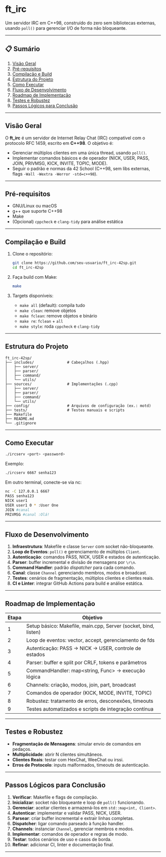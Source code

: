# ft\_irc

Um servidor IRC em C++98, construído do zero sem bibliotecas externas, usando `poll()` para gerenciar I/O de forma não bloqueante.

---

## 📋 Sumário

1. [Visão Geral](#visão-geral)
2. [Pré-requisitos](#pré-requisitos)
3. [Compilação e Build](#compilação-e-build)
4. [Estrutura do Projeto](#estrutura-do-projeto)
5. [Como Executar](#como-executar)
6. [Fluxo de Desenvolvimento](#fluxo-de-desenvolvimento)
7. [Roadmap de Implementação](#roadmap-de-implementação)
8. [Testes e Robustez](#testes-e-robustez)
9. [Passos Lógicos para Conclusão](#passos-lógicos-para-conclusão)

---

## Visão Geral

O **ft\_irc** é um servidor de Internet Relay Chat (IRC) compatível com o protocolo RFC 1459, escrito em **C++98**. O objetivo é:

* Gerenciar múltiplos clientes em uma única thread, usando `poll()`.
* Implementar comandos básicos e de operador (NICK, USER, PASS, JOIN, PRIVMSG, KICK, INVITE, TOPIC, MODE).
* Seguir o padrão e normas da 42 School (C++98, sem libs externas, flags `-Wall -Wextra -Werror -std=c++98`).

---

## Pré-requisitos

* GNU/Linux ou macOS
* g++ que suporte C++98
* Make
* (Opcional) `cppcheck` e `clang-tidy` para análise estática

---

## Compilação e Build

1. Clone o repositório:

   ```bash
   git clone https://github.com/seu-usuario/ft_irc-42sp.git
   cd ft_irc-42sp
   ```
2. Faça build com Make:

   ```bash
   make
   ```
3. Targets disponíveis:

   * `make all` (default): compila tudo
   * `make clean`: remove objetos
   * `make fclean`: remove objetos e binário
   * `make re`: `fclean` + `all`
   * `make style`: roda `cppcheck` e `clang-tidy`

---

## Estrutura do Projeto

```
ft_irc-42sp/
├── includes/               # Cabeçalhos (.hpp)
│   ├── server/
│   ├── parser/
│   ├── command/
│   └── utils/
├── sources/                # Implementações (.cpp)
│   ├── server/
│   ├── parser/
│   ├── command/
│   └── utils/
├── config/                 # Arquivos de configuração (ex.: motd)
├── tests/                  # Testes manuais e scripts
├── Makefile
├── README.md
└── .gitignore
```

---

## Como Executar

```bash
./ircserv <port> <password>
```

Exemplo:

```bash
./ircserv 6667 senha123
```

Em outro terminal, conecte-se via nc:

```bash
nc -C 127.0.0.1 6667
PASS senha123
NICK user1
USER user1 0 * :User One
JOIN #canal
PRIVMSG #canal :Olá!
```

---

## Fluxo de Desenvolvimento

1. **Infraestrutura**: Makefile e classe `Server` com socket não-bloqueante.
2. **Loop de Eventos**: `poll()` e gerenciamento de múltiplos `Client`.
3. **Autenticação**: comandos PASS, NICK, USER e estados de autenticação.
4. **Parser**: buffer incremental e divisão de mensagens por `\r\n`.
5. **Command Handler**: padrão *dispatcher* para cada comando.
6. **Canal**: classe `Channel` gerenciando membros, modos e broadcast.
7. **Testes**: cenários de fragmentação, múltiplos clientes e clientes reais.
8. **CI e Linter**: integrar GitHub Actions para build e análise estática.

---

## Roadmap de Implementação

| Etapa | Objetivo                                                        |
| ----- | --------------------------------------------------------------- |
| 1     | Setup básico: Makefile, main.cpp, Server (socket, bind, listen) |
| 2     | Loop de eventos: vector<pollfd>, accept, gerenciamento de fds   |
| 3     | Autenticação: PASS → NICK → USER, controle de estados           |
| 4     | Parser: buffer e split por CRLF, tokens e parâmetros            |
| 5     | CommandHandler: map\<string, Func> → execução lógica            |
| 6     | Channels: criação, modos, join, part, broadcast                 |
| 7     | Comandos de operador (KICK, MODE, INVITE, TOPIC)                |
| 8     | Robustez: tratamento de erros, desconexões, timeouts            |
| 9     | Testes automatizados e scripts de integração contínua           |

---

## Testes e Robustez

* **Fragmentação de Mensagens**: simular envio de comandos em pedaços.
* **Multiplicidade**: abrir N clientes simultâneos.
* **Clientes Reais**: testar com HexChat, WeeChat ou irssi.
* **Erros de Protocolo**: inputs malformados, timeouts de autenticação.

---

## Passos Lógicos para Conclusão

1. **Verificar**: Makefile e flags de compilação.
2. **Inicializar**: socket não bloqueante e loop de `poll()` funcionando.
3. **Gerenciar**: aceitar clientes e armazená-los em `std::map<int, Client>`.
4. **Autenticar**: implementar e validar PASS, NICK, USER.
5. **Parsear**: criar buffer incremental e extrair linhas completas.
6. **Dispatcher**: ligar comando parseado à função handler.
7. **Channels**: instanciar `Channel`, gerenciar membros e modos.
8. **Implementar**: comandos de operador e regras de modo.
9. **Testar**: todos cenários de uso e casos de borda.
10. **Refinar**: adicionar CI, linter e documentação final.

---

